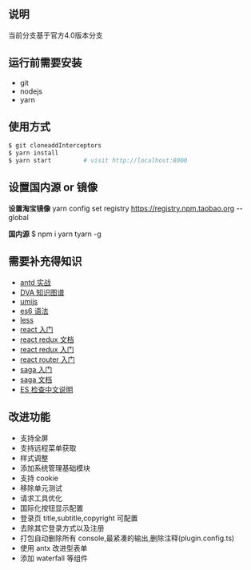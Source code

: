## 说明
当前分支基于官方4.0版本分支

## 运行前需要安装

- git
- nodejs
- yarn

## 使用方式

```bash
$ git cloneaddInterceptors
$ yarn install
$ yarn start         # visit http://localhost:8000
```

## 设置国内源 or 镜像

**设置淘宝镜像** yarn config set registry https://registry.npm.taobao.org --global

**国内源** \$ npm i yarn tyarn -g

## 需要补充得知识

- [antd 实战](https://www.yuque.com/ant-design/course)
- [DVA 知识图谱](https://github.com/dvajs/dva-knowledgemap)
- [umijs](https://umijs.org/)
- [es6 语法](http://es6.ruanyifeng.com)
- [less](https://www.w3cschool.cn/less/operations.html)
- [react 入门](http://www.ruanyifeng.com/blog/2015/03/react.html)
- [react redux 文档](http://cn.redux.js.org/index.html)
- [react redux 入门](http://www.ruanyifeng.com/blog/2016/09/redux_tutorial_part_one_basic_usages.html)
- [react router 入门](http://www.ruanyifeng.com/blog/2016/05/react_router.html?utm_source=tool.lu)
- [saga 入门](https://www.jianshu.com/p/89ed2a01a3db)
- [saga 文档](https://redux-saga-in-chinese.js.org/index.html)
- [ES 检查中文说明](https://cloud.tencent.com/developer/section/1135734)
  </div>

## 改进功能

- 支持全屏
- 支持远程菜单获取
- 样式调整
- 添加系统管理基础模块
- 支持 cookie
- 移除单元测试
- 请求工具优化
- 国际化按钮显示配置
- 登录页 title,subtitle,copyright 可配置
- 去除其它登录方式以及注册
- 打包自动删除所有 console,最紧凑的输出,删除注释(plugin.config.ts)
- 使用 antx 改进型表单
- 添加 waterfall 等组件
